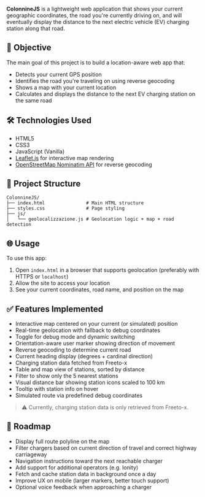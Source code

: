 **ColonnineJS** is a lightweight web application that shows your current geographic coordinates, the road you're currently driving on, and will eventually display the distance to the next electric vehicle (EV) charging station along that road.

## 🚀 Objective

The main goal of this project is to build a location-aware web app that:

- Detects your current GPS position
- Identifies the road you're traveling on using reverse geocoding
- Shows a map with your current location
- Calculates and displays the distance to the next EV charging station on the same road

## 🛠️ Technologies Used

- HTML5
- CSS3
- JavaScript (Vanilla)
- [Leaflet.js](https://leafletjs.com/) for interactive map rendering
- [OpenStreetMap Nominatim API](https://nominatim.org/release-docs/latest/api/Reverse/) for reverse geocoding

## 📂 Project Structure

```
ColonnineJS/
├── index.html               # Main HTML structure
├── styles.css               # Page styling
├── js/
│   └── geolocalizzazione.js # Geolocation logic + map + road detection
```

## 🌐 Usage

To use this app:

1. Open `index.html` in a browser that supports geolocation (preferably with HTTPS or `localhost`)
2. Allow the site to access your location
3. See your current coordinates, road name, and position on the map

## ✅ Features Implemented

- Interactive map centered on your current (or simulated) position
- Real-time geolocation with fallback to debug coordinates
- Toggle for debug mode and dynamic switching
- Orientation-aware user marker showing direction of movement
- Reverse geocoding to determine current road
- Current heading display (degrees + cardinal direction)
- Charging station data fetched from Freeto-x
- Table and map view of stations, sorted by distance
- Filter to show only the 5 nearest stations
- Visual distance bar showing station icons scaled to 100 km
- Tooltip with station info on hover
- Simulated route via predefined debug coordinates

> ⚠️ Currently, charging station data is only retrieved from Freeto-x.

## 🧭 Roadmap

- Display full route polyline on the map
- Filter chargers based on current direction of travel and correct highway carriageway
- Navigation instructions toward the next reachable charger
- Add support for additional operators (e.g. Ionity)
- Fetch and cache station data in background once a day
- Improve UX on mobile (larger markers, better touch support)
- Optional voice feedback when approaching a charger

